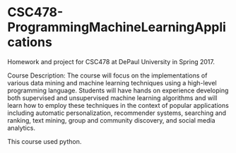# CSC478-ProgrammingMachineLearningApplications
Homework and project for CSC478 at DePaul University in Spring 2017.

Course Description: The course will focus on the implementations of various data mining and machine learning techniques using a high-level programming language. Students will have hands on experience developing both supervised and unsupervised machine learning algorithms and will learn how to employ these techniques in the context of popular applications including automatic personalization, recommender systems, searching and ranking, text mining, group and community discovery, and social media analytics.

This course used python.
